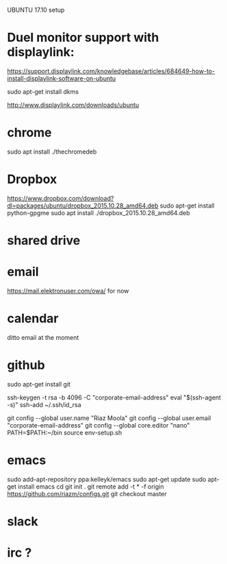UBUNTU 17.10 setup

# Duel monitor support with displaylink:

https://support.displaylink.com/knowledgebase/articles/684649-how-to-install-displaylink-software-on-ubuntu

sudo apt-get install dkms

http://www.displaylink.com/downloads/ubuntu

# chrome

sudo apt install ./thechromedeb

# Dropbox

https://www.dropbox.com/download?dl=packages/ubuntu/dropbox_2015.10.28_amd64.deb
sudo apt-get install python-gpgme
sudo apt install ./dropbox_2015.10.28_amd64.deb

# shared drive



# email

https://mail.elektronuser.com/owa/ for now

# calendar

ditto email at the moment

# github
sudo apt-get install git

ssh-keygen -t rsa -b 4096 -C "corporate-email-address"
eval "$(ssh-agent -s)"
ssh-add ~/.ssh/id_rsa

git config --global user.name "Riaz Moola"
git config --global user.email "corporate-email-address"
git config --global core.editor "nano"
PATH=$PATH:~/bin
source env-setup.sh

# emacs

sudo add-apt-repository ppa:kelleyk/emacs
sudo apt-get update
sudo apt-get install emacs
cd 
git init .
git remote add -t \* -f origin https://github.com/riazm/configs.git
git checkout master

# slack


# irc ?





